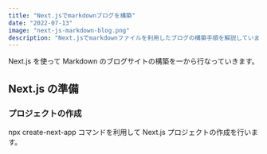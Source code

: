 ```yaml
---
title: "Next.jsでmarkdownブログを構築"
date: "2022-07-13"
image: "next-js-markdown-blog.png"
description: "Next.jsでmarkdownファイルを利用したブログの構築手順を解説しています。"
---
```


Next.js を使って Markdown のブログサイトの構築を一から行なっていきます。

## Next.js の準備

### プロジェクトの作成

npx create-next-app コマンドを利用して Next.js プロジェクトの作成を行います。
